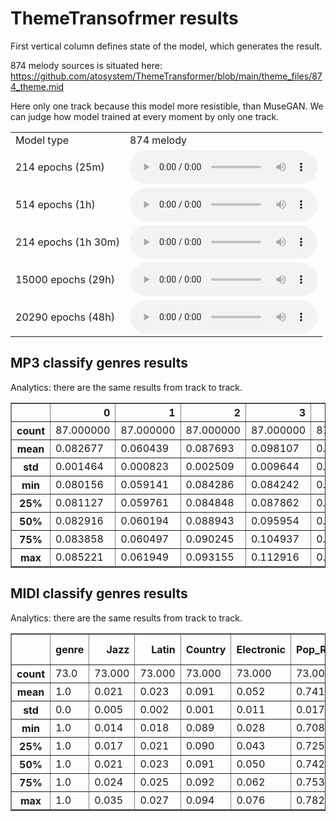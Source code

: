 # ThemeTransofrmer results
First vertical column defines state of the model, which generates the result.

874 melody sources is situated here: https://github.com/atosystem/ThemeTransformer/blob/main/theme_files/874_theme.mid

Here only one track because this model more resistible, than MuseGAN.
We can judge how model trained at every moment by only one track. 
<table>
<tr><td>Model type</td><td>874 melody</td></tr><tr>
<td>214 epochs (25m)</td>    <td>
        <audio controls="controls">
          <source type="audio/mp3" src="theme_transformer/874_melody/model_25min_874_theme.mid.wav" />
          <p>Your browser does not support the audio element.</p>
        </audio>
    </td>
</tr>
<tr>
<td>514 epochs (1h)</td>    <td>
        <audio controls="controls">
          <source type="audio/mp3" src="theme_transformer/874_melody/model_1hour_874_theme.mid.wav" />
          <p>Your browser does not support the audio element.</p>
        </audio>
    </td>
</tr>
<tr>
<td>214 epochs (1h 30m)</td>    <td>
        <audio controls="controls">
          <source type="audio/mp3" src="theme_transformer/874_melody/model_1hour30min_874_theme.mid.wav" />
          <p>Your browser does not support the audio element.</p>
        </audio>
    </td>
</tr>
<tr>
<td>15000 epochs (29h)</td>    <td>
        <audio controls="controls">
          <source type="audio/mp3" src="theme_transformer/874_melody/model_15000_epochs_874_theme.mid.wav" />
          <p>Your browser does not support the audio element.</p>
        </audio>
    </td>
</tr>
<tr>
<td>20290 epochs (48h)</td>    <td>
        <audio controls="controls">
          <source type="audio/mp3" src="theme_transformer/874_melody/model_2days_874_theme.mid.wav" />
          <p>Your browser does not support the audio element.</p>
        </audio>
    </td>
</tr>
</table>

## MP3 classify genres results
Analytics: there are the same results from track to track.
<table border="1" class="dataframe">
  <thead>
    <tr style="text-align: right;">
      <th></th>
      <th>0</th>
      <th>1</th>
      <th>2</th>
      <th>3</th>
      <th>4</th>
      <th>5</th>
      <th>6</th>
      <th>7</th>
      <th>8</th>
      <th>9</th>
    </tr>
  </thead>
  <tbody>
    <tr>
      <th>count</th>
      <td>87.000000</td>
      <td>87.000000</td>
      <td>87.000000</td>
      <td>87.000000</td>
      <td>87.000000</td>
      <td>87.000000</td>
      <td>87.000000</td>
      <td>87.000000</td>
      <td>87.000000</td>
      <td>87.000000</td>
    </tr>
    <tr>
      <th>mean</th>
      <td>0.082677</td>
      <td>0.060439</td>
      <td>0.087693</td>
      <td>0.098107</td>
      <td>0.035864</td>
      <td>0.228802</td>
      <td>0.024584</td>
      <td>0.153013</td>
      <td>0.043779</td>
      <td>0.185042</td>
    </tr>
    <tr>
      <th>std</th>
      <td>0.001464</td>
      <td>0.000823</td>
      <td>0.002509</td>
      <td>0.009644</td>
      <td>0.003371</td>
      <td>0.015994</td>
      <td>0.000818</td>
      <td>0.002870</td>
      <td>0.001789</td>
      <td>0.007510</td>
    </tr>
    <tr>
      <th>min</th>
      <td>0.080156</td>
      <td>0.059141</td>
      <td>0.084286</td>
      <td>0.084242</td>
      <td>0.031362</td>
      <td>0.210066</td>
      <td>0.023000</td>
      <td>0.146732</td>
      <td>0.041883</td>
      <td>0.176013</td>
    </tr>
    <tr>
      <th>25%</th>
      <td>0.081127</td>
      <td>0.059761</td>
      <td>0.084848</td>
      <td>0.087862</td>
      <td>0.033417</td>
      <td>0.213499</td>
      <td>0.024191</td>
      <td>0.149332</td>
      <td>0.042196</td>
      <td>0.178272</td>
    </tr>
    <tr>
      <th>50%</th>
      <td>0.082916</td>
      <td>0.060194</td>
      <td>0.088943</td>
      <td>0.095954</td>
      <td>0.033889</td>
      <td>0.222744</td>
      <td>0.024352</td>
      <td>0.154269</td>
      <td>0.043028</td>
      <td>0.189536</td>
    </tr>
    <tr>
      <th>75%</th>
      <td>0.083858</td>
      <td>0.060497</td>
      <td>0.090245</td>
      <td>0.104937</td>
      <td>0.039682</td>
      <td>0.245421</td>
      <td>0.025303</td>
      <td>0.154898</td>
      <td>0.046059</td>
      <td>0.193271</td>
    </tr>
    <tr>
      <th>max</th>
      <td>0.085221</td>
      <td>0.061949</td>
      <td>0.093155</td>
      <td>0.112916</td>
      <td>0.040218</td>
      <td>0.248472</td>
      <td>0.025645</td>
      <td>0.156797</td>
      <td>0.048137</td>
      <td>0.196940</td>
    </tr>
  </tbody>
</table>

## MIDI classify genres results
Analytics: there are the same results from track to track.
<table border="1" class="dataframe">
  <thead>
    <tr style="text-align: right;">
      <th></th>
      <th>genre</th>
      <th>Jazz</th>
      <th>Latin</th>
      <th>Country</th>
      <th>Electronic</th>
      <th>Pop_Rock</th>
      <th>Vocal</th>
      <th>New Age</th>
      <th>International</th>
      <th>RnB</th>
      <th>Rap</th>
      <th>Reggae</th>
      <th>Blues</th>
      <th>Folk</th>
    </tr>
  </thead>
  <tbody>
    <tr>
      <th>count</th>
      <td>73.0</td>
      <td>73.000</td>
      <td>73.000</td>
      <td>73.000</td>
      <td>73.000</td>
      <td>73.000</td>
      <td>73.000</td>
      <td>73.000</td>
      <td>73.000</td>
      <td>73.000</td>
      <td>73.000</td>
      <td>73.000</td>
      <td>73.000</td>
      <td>73.000</td>
    </tr>
    <tr>
      <th>mean</th>
      <td>1.0</td>
      <td>0.021</td>
      <td>0.023</td>
      <td>0.091</td>
      <td>0.052</td>
      <td>0.741</td>
      <td>0.002</td>
      <td>0.017</td>
      <td>0.006</td>
      <td>0.028</td>
      <td>0.007</td>
      <td>0.005</td>
      <td>0.003</td>
      <td>0.005</td>
    </tr>
    <tr>
      <th>std</th>
      <td>0.0</td>
      <td>0.005</td>
      <td>0.002</td>
      <td>0.001</td>
      <td>0.011</td>
      <td>0.017</td>
      <td>0.000</td>
      <td>0.002</td>
      <td>0.000</td>
      <td>0.003</td>
      <td>0.000</td>
      <td>0.000</td>
      <td>0.000</td>
      <td>0.001</td>
    </tr>
    <tr>
      <th>min</th>
      <td>1.0</td>
      <td>0.014</td>
      <td>0.018</td>
      <td>0.089</td>
      <td>0.028</td>
      <td>0.708</td>
      <td>0.002</td>
      <td>0.013</td>
      <td>0.006</td>
      <td>0.020</td>
      <td>0.006</td>
      <td>0.005</td>
      <td>0.002</td>
      <td>0.004</td>
    </tr>
    <tr>
      <th>25%</th>
      <td>1.0</td>
      <td>0.017</td>
      <td>0.021</td>
      <td>0.090</td>
      <td>0.043</td>
      <td>0.725</td>
      <td>0.002</td>
      <td>0.015</td>
      <td>0.006</td>
      <td>0.025</td>
      <td>0.006</td>
      <td>0.005</td>
      <td>0.002</td>
      <td>0.004</td>
    </tr>
    <tr>
      <th>50%</th>
      <td>1.0</td>
      <td>0.021</td>
      <td>0.023</td>
      <td>0.091</td>
      <td>0.050</td>
      <td>0.742</td>
      <td>0.002</td>
      <td>0.017</td>
      <td>0.006</td>
      <td>0.027</td>
      <td>0.007</td>
      <td>0.005</td>
      <td>0.003</td>
      <td>0.005</td>
    </tr>
    <tr>
      <th>75%</th>
      <td>1.0</td>
      <td>0.024</td>
      <td>0.025</td>
      <td>0.092</td>
      <td>0.062</td>
      <td>0.753</td>
      <td>0.002</td>
      <td>0.018</td>
      <td>0.006</td>
      <td>0.031</td>
      <td>0.007</td>
      <td>0.005</td>
      <td>0.003</td>
      <td>0.005</td>
    </tr>
    <tr>
      <th>max</th>
      <td>1.0</td>
      <td>0.035</td>
      <td>0.027</td>
      <td>0.094</td>
      <td>0.076</td>
      <td>0.782</td>
      <td>0.002</td>
      <td>0.023</td>
      <td>0.007</td>
      <td>0.034</td>
      <td>0.008</td>
      <td>0.005</td>
      <td>0.004</td>
      <td>0.007</td>
    </tr>
  </tbody>
</table>